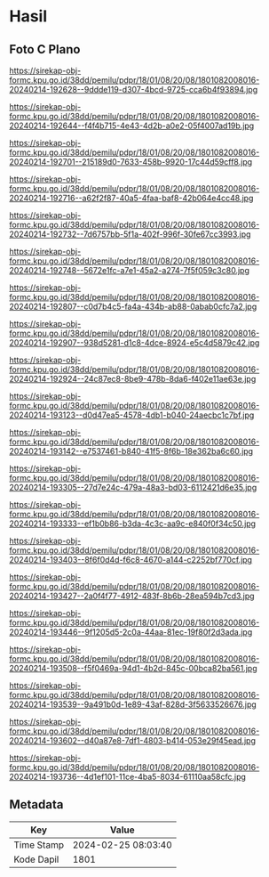# Hasil

## Foto C Plano

https://sirekap-obj-formc.kpu.go.id/38dd/pemilu/pdpr/18/01/08/20/08/1801082008016-20240214-192628--9ddde119-d307-4bcd-9725-cca6b4f93894.jpg

https://sirekap-obj-formc.kpu.go.id/38dd/pemilu/pdpr/18/01/08/20/08/1801082008016-20240214-192644--f4f4b715-4e43-4d2b-a0e2-05f4007ad19b.jpg

https://sirekap-obj-formc.kpu.go.id/38dd/pemilu/pdpr/18/01/08/20/08/1801082008016-20240214-192701--215189d0-7633-458b-9920-17c44d59cff8.jpg

https://sirekap-obj-formc.kpu.go.id/38dd/pemilu/pdpr/18/01/08/20/08/1801082008016-20240214-192716--a62f2f87-40a5-4faa-baf8-42b064e4cc48.jpg

https://sirekap-obj-formc.kpu.go.id/38dd/pemilu/pdpr/18/01/08/20/08/1801082008016-20240214-192732--7d6757bb-5f1a-402f-996f-30fe67cc3993.jpg

https://sirekap-obj-formc.kpu.go.id/38dd/pemilu/pdpr/18/01/08/20/08/1801082008016-20240214-192748--5672e1fc-a7e1-45a2-a274-7f5f059c3c80.jpg

https://sirekap-obj-formc.kpu.go.id/38dd/pemilu/pdpr/18/01/08/20/08/1801082008016-20240214-192807--c0d7b4c5-fa4a-434b-ab88-0abab0cfc7a2.jpg

https://sirekap-obj-formc.kpu.go.id/38dd/pemilu/pdpr/18/01/08/20/08/1801082008016-20240214-192907--938d5281-d1c8-4dce-8924-e5c4d5879c42.jpg

https://sirekap-obj-formc.kpu.go.id/38dd/pemilu/pdpr/18/01/08/20/08/1801082008016-20240214-192924--24c87ec8-8be9-478b-8da6-f402e11ae63e.jpg

https://sirekap-obj-formc.kpu.go.id/38dd/pemilu/pdpr/18/01/08/20/08/1801082008016-20240214-193123--d0d47ea5-4578-4db1-b040-24aecbc1c7bf.jpg

https://sirekap-obj-formc.kpu.go.id/38dd/pemilu/pdpr/18/01/08/20/08/1801082008016-20240214-193142--e7537461-b840-41f5-8f6b-18e362ba6c60.jpg

https://sirekap-obj-formc.kpu.go.id/38dd/pemilu/pdpr/18/01/08/20/08/1801082008016-20240214-193305--27d7e24c-479a-48a3-bd03-6112421d6e35.jpg

https://sirekap-obj-formc.kpu.go.id/38dd/pemilu/pdpr/18/01/08/20/08/1801082008016-20240214-193333--ef1b0b86-b3da-4c3c-aa9c-e840f0f34c50.jpg

https://sirekap-obj-formc.kpu.go.id/38dd/pemilu/pdpr/18/01/08/20/08/1801082008016-20240214-193403--8f6f0d4d-f6c8-4670-a144-c2252bf770cf.jpg

https://sirekap-obj-formc.kpu.go.id/38dd/pemilu/pdpr/18/01/08/20/08/1801082008016-20240214-193427--2a0f4f77-4912-483f-8b6b-28ea594b7cd3.jpg

https://sirekap-obj-formc.kpu.go.id/38dd/pemilu/pdpr/18/01/08/20/08/1801082008016-20240214-193446--9f1205d5-2c0a-44aa-81ec-19f80f2d3ada.jpg

https://sirekap-obj-formc.kpu.go.id/38dd/pemilu/pdpr/18/01/08/20/08/1801082008016-20240214-193508--f5f0469a-94d1-4b2d-845c-00bca82ba561.jpg

https://sirekap-obj-formc.kpu.go.id/38dd/pemilu/pdpr/18/01/08/20/08/1801082008016-20240214-193539--9a491b0d-1e89-43af-828d-3f5633526676.jpg

https://sirekap-obj-formc.kpu.go.id/38dd/pemilu/pdpr/18/01/08/20/08/1801082008016-20240214-193602--d40a87e8-7df1-4803-b414-053e29f45ead.jpg

https://sirekap-obj-formc.kpu.go.id/38dd/pemilu/pdpr/18/01/08/20/08/1801082008016-20240214-193736--4d1ef101-11ce-4ba5-8034-61110aa58cfc.jpg


## Metadata

| Key        | Value               |
| ---------- | ------------------- |
| Time Stamp | 2024-02-25 08:03:40 |
| Kode Dapil | 1801                |



